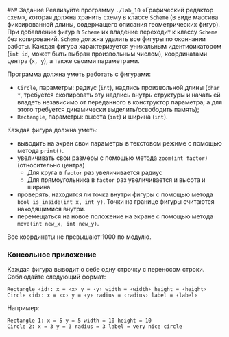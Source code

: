 #№ Задание
Реализуйте программу `./lab_10` «Графический редактор схем», которая должна хранить схему в классе `Scheme`
(в виде массива фиксированной длины, содержащего описания геометрических фигур).
При добавлении фигур в `Scheme` их владение переходит к классу `Scheme` без копирований.
`Scheme` должна удалить все фигуры по окончании работы.
Каждая фигура характеризуется уникальным идентификатором (`int id`, может быть выбран произвольным числом),
координатами центра (`x, y`), а также своими параметрами.

Программа должна уметь работать с фигурами:
* `Circle`, параметры: радиус (`int`), надпись произвольной длины (`char *`, требуется
  скопировать эту надпись внутрь структуры и начать ей владеть независимо от переданного
  в конструктор параметра; а для этого требуется динамически выделить/освободить память);
* `Rectangle`, параметры: высота (`int`) и ширина (`int`).

Каждая фигура должна уметь:
- выводить на экран свои параметры в текстовом режиме с помощью метода `print()`.
- увеличивать свои размеры с помощью метода `zoom(int factor)` (относительно центра)
  - Для круга в `factor` раз увеличивается радиус
  - Для прямоугольника в `factor` раз увеличивается и высота и ширина
- проверять, находится ли точка внутри фигуры c помощью метода `bool is_inside(int x, int y)`. 
  Точки на границе фигуры считаются находящимися внутри.
- перемещаться на  новое положение на экране с помощью метода `move(int new_x, int new_y)`.

Все координаты не превышают 1000 по модулю.

### Консольное приложение
Каждая фигура выводит о себе одну строчку с переносом строки.
Соблюдайте следующий формат:
```
Rectangle ‹id›: x = ‹x› y = ‹y› width = ‹width› height = ‹height›
Circle ‹id›: x = ‹x› y = ‹y› radius = ‹radius› label = ‹label›
```
Например:
```
Rectangle 1: x = 5 y = 5 width = 10 height = 10
Circle 2: x = 3 y = 3 radius = 3 label = very nice circle
```

